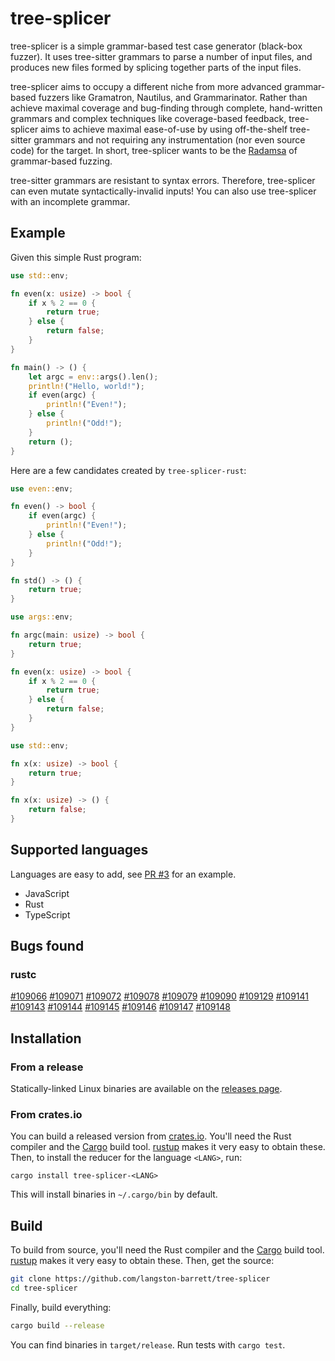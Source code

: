 # tree-splicer

tree-splicer is a simple grammar-based test case generator (black-box fuzzer).
It uses tree-sitter grammars to parse a number of input files, and produces new
files formed by splicing together parts of the input files.

tree-splicer aims to occupy a different niche from more advanced grammar-based 
fuzzers like Gramatron, Nautilus, and Grammarinator. Rather than achieve
maximal coverage and bug-finding through complete, hand-written grammars and
complex techniques like coverage-based feedback, tree-splicer aims to achieve
maximal ease-of-use by using off-the-shelf tree-sitter grammars and not
requiring any instrumentation (nor even source code) for the target.
In short, tree-splicer wants to be the [Radamsa][radamsa] of grammar-based
fuzzing.

tree-sitter grammars are resistant to syntax errors. Therefore, tree-splicer
can even mutate syntactically-invalid inputs! You can also use tree-splicer
with an incomplete grammar.

## Example

Given this simple Rust program:

```rust
use std::env;

fn even(x: usize) -> bool {
    if x % 2 == 0 {
        return true;
    } else {
        return false;
    }
}

fn main() -> () {
    let argc = env::args().len();
    println!("Hello, world!");
    if even(argc) {
        println!("Even!");
    } else {
        println!("Odd!");
    }
    return ();
}
```

Here are a few candidates created by `tree-splicer-rust`:

```rust
use even::env;

fn even() -> bool {
    if even(argc) {
        println!("Even!");
    } else {
        println!("Odd!");
    }
}

fn std() -> () {
    return true;
}
```
```rust
use args::env;

fn argc(main: usize) -> bool {
    return true;
}

fn even(x: usize) -> bool {
    if x % 2 == 0 {
        return true;
    } else {
        return false;
    }
}
```
```rust
use std::env;

fn x(x: usize) -> bool {
    return true;
}

fn x(x: usize) -> () {
    return false;
}
```

## Supported languages

Languages are easy to add, see
[PR #3](https://github.com/langston-barrett/tree-splicer/pull/3) for an
example.

- JavaScript
- Rust
- TypeScript

## Bugs found

### rustc

[#109066](https://github.com/rust-lang/rust/issues/109066)
[#109071](https://github.com/rust-lang/rust/issues/109071)
[#109072](https://github.com/rust-lang/rust/issues/109072)
[#109078](https://github.com/rust-lang/rust/issues/109078)
[#109079](https://github.com/rust-lang/rust/issues/109079)
[#109090](https://github.com/rust-lang/rust/issues/109090)
[#109129](https://github.com/rust-lang/rust/issues/109129)
[#109141](https://github.com/rust-lang/rust/issues/109141)
[#109143](https://github.com/rust-lang/rust/issues/109143)
[#109144](https://github.com/rust-lang/rust/issues/109144)
[#109145](https://github.com/rust-lang/rust/issues/109145)
[#109146](https://github.com/rust-lang/rust/issues/109146)
[#109147](https://github.com/rust-lang/rust/issues/109147)
[#109148](https://github.com/rust-lang/rust/issues/109148)

## Installation

### From a release

Statically-linked Linux binaries are available on the [releases page][releases].

### From crates.io

You can build a released version from [crates.io][crates-io]. You'll need the
Rust compiler and the [Cargo][cargo] build tool. [rustup][rustup] makes it very
easy to obtain these. Then, to install the reducer for the language `<LANG>`,
run:

```
cargo install tree-splicer-<LANG>
```

This will install binaries in `~/.cargo/bin` by default.

## Build

To build from source, you'll need the Rust compiler and the [Cargo][cargo] build
tool. [rustup][rustup] makes it very easy to obtain these. Then, get the source:

```bash
git clone https://github.com/langston-barrett/tree-splicer
cd tree-splicer
```

Finally, build everything:

```bash
cargo build --release
```

You can find binaries in `target/release`. Run tests with `cargo test`.

[cargo]: https://doc.rust-lang.org/cargo/
[crates-io]: https://crates.io/
[radamsa]: https://gitlab.com/akihe/radamsa
[releases]: https://github.com/langston-barrett/tree-splicer/releases
[rustup]: https://rustup.rs/
